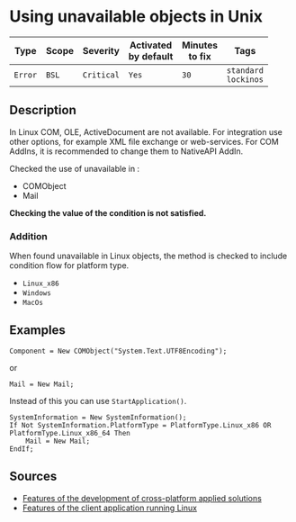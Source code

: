 # Using unavailable objects in Unix

Type | Scope | Severity | Activated<br>by default | Minutes<br>to fix | Tags
--- | --- | --- | --- | --- | ---
`Error` | `BSL` | `Critical` | `Yes` | `30` | `standard`<br>`lockinos`

<!-- Блоки выше заполняются автоматически, не трогать -->

## Description

In Linux COM, OLE, ActiveDocument are not available. For integration use other options, for example XML file exchange or web-services.
For COM AddIns, it is recommended to change them to NativeAPI AddIn.

Checked the use of unavailable in :

- COMObject
- Mail

**Checking the value of the condition is not satisfied.**

### Addition

When found unavailable in Linux objects, the method is checked to include condition flow for platform type.

- `Linux_x86`
- `Windows`
- `MacOs`

## Examples

```bsl
Component = New COMObject("System.Text.UTF8Encoding");
```

or

```bsl
Mail = New Mail;
```

Instead of this you can use `StartApplication()`.

```bsl
SystemInformation = New SystemInformation();
If Not SystemInformation.PlatformType = PlatformType.Linux_x86 OR PlatformType.Linux_x86_64 Then
	Mail = New Mail;
EndIf;
```

## Sources

- [Features of the development of cross-platform applied solutions](https://its.1c.ru/db/v8314doc#bookmark:dev:TI000001208)
- [Features of the client application running Linux](https://its.1c.ru/db/v8314doc#bookmark:dev:TI000001283)
